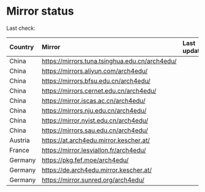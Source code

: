 <script src="./time.js"></script>
# Mirror status
Last check: <script type="text/javascript">localize(1719728764.09718);</script>

|Country|Mirror|Last update|
|:------|:-----|:----------|
|China|https://mirrors.tuna.tsinghua.edu.cn/arch4edu/|<script type="text/javascript">localize(1719686053);</script>|
|China|https://mirrors.aliyun.com/arch4edu/|<script type="text/javascript">localize(1719686053);</script>|
|China|https://mirrors.bfsu.edu.cn/arch4edu/|<script type="text/javascript">localize(1719686053);</script>|
|China|https://mirrors.cernet.edu.cn/arch4edu/|<script type="text/javascript">localize(1719686053);</script>|
|China|https://mirror.iscas.ac.cn/arch4edu/|<script type="text/javascript">localize(1719686053);</script>|
|China|https://mirrors.nju.edu.cn/arch4edu/|<script type="text/javascript">localize(1719686053);</script>|
|China|https://mirror.nyist.edu.cn/arch4edu/|<script type="text/javascript">localize(1719686053);</script>|
|China|https://mirrors.sau.edu.cn/arch4edu/|<script type="text/javascript">localize(1719686053);</script>|
|Austria|https://at.arch4edu.mirror.kescher.at/|<script type="text/javascript">localize(1719686053);</script>|
|France|https://mirror.lesviallon.fr/arch4edu/|<script type="text/javascript">localize(1719686053);</script>|
|Germany|https://pkg.fef.moe/arch4edu/|<script type="text/javascript">localize(1719686053);</script>|
|Germany|https://de.arch4edu.mirror.kescher.at/|<script type="text/javascript">localize(1719686053);</script>|
|Germany|https://mirror.sunred.org/arch4edu/|<script type="text/javascript">localize(1719686053);</script>|

<script src="./tablefilter/tablefilter.js"></script>
<script src="./table.js"></script>